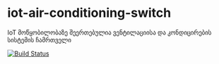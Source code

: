 # iot-air-conditioning-switch
IoT მოწყობილობაზე შეერთებულია ვენტილაციისა და კონდიცირების სისტემის ჩამრთველი

[![Build Status](https://travis-ci.org/freeuni-sdp/iot-air-conditioning-switch.svg?branch=master)](https://travis-ci.org/freeuni-sdp/iot-air-conditioning-switch)
